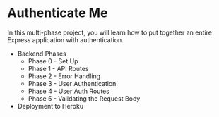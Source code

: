 # Authenticate Me

In this multi-phase project, you will learn how to put together an entire
Express application with authentication.

* Backend Phases
  * Phase 0 - Set Up
  * Phase 1 - API Routes
  * Phase 2 - Error Handling
  * Phase 3 - User Authentication
  * Phase 4 - User Auth Routes
  * Phase 5 - Validating the Request Body
* Deployment to Heroku